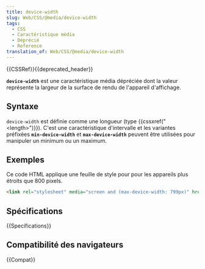 ```yaml
---
title: device-width
slug: Web/CSS/@media/device-width
tags:
  - CSS
  - Caractéristique média
  - Déprécié
  - Reference
translation_of: Web/CSS/@media/device-width
---
```


{{CSSRef}}{{deprecated_header}}

**`device-width`** est une caractéristique média dépréciée dont la valeur représente la largeur de la surface de rendu de l'appareil d'affichage.

## Syntaxe

`device-width` est définie comme une longueur (type {{cssxref("&lt;length&gt;")}}). C'est une caractéristique d'intervalle et les variantes préfixées **`min-device-width`** et **`max-device-width`** peuvent être utilisées pour manipuler un minimum ou un maximum.

## Exemples

Ce code HTML applique une feuille de style pour pour les appareils plus étroits que 800 pixels.

```html
<link rel="stylesheet" media="screen and (max-device-width: 799px)" href="http://toto.truc.com/narrow-styles.css" />
```

## Spécifications

{{Specifications}}

## Compatibilité des navigateurs

{{Compat}}
